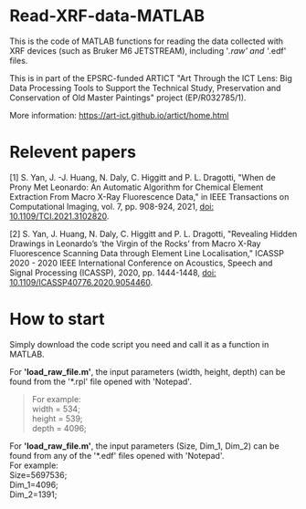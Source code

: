 # Read-XRF-data-MATLAB
This is the code of MATLAB functions for reading the data collected with XRF devices (such as Bruker M6 JETSTREAM), including '*.raw' and '*.edf' files.

This is in part of the EPSRC-funded ARTICT "Art Through the ICT Lens: Big Data Processing Tools to Support the Technical Study, Preservation and Conservation of Old Master Paintings" project (EP/R032785/1). 

More information: https://art-ict.github.io/artict/home.html

# Relevent papers
[1] S. Yan, J. -J. Huang, N. Daly, C. Higgitt and P. L. Dragotti, "When de Prony Met Leonardo: An Automatic Algorithm for Chemical Element Extraction From Macro X-Ray Fluorescence Data," in IEEE Transactions on Computational Imaging, vol. 7, pp. 908-924, 2021, [doi: 10.1109/TCI.2021.3102820](https://ieeexplore.ieee.org/document/9511278).

[2] S. Yan, J. Huang, N. Daly, C. Higgitt and P. L. Dragotti, "Revealing Hidden Drawings in Leonardo’s ‘the Virgin of the Rocks’ from Macro X-Ray Fluorescence Scanning Data through Element Line Localisation," ICASSP 2020 - 2020 IEEE International Conference on Acoustics, Speech and Signal Processing (ICASSP), 2020, pp. 1444-1448, [doi: 10.1109/ICASSP40776.2020.9054460](https://ieeexplore.ieee.org/document/9054460).

# How to start
Simply download the code script you need and call it as a function in MATLAB.

For **'load_raw_file.m'**, the input parameters (width, height, depth) can be found from the '*.rpl' file opened with 'Notepad'.<br />
>For example: <br />
       width = 534;<br />
       height = 539;<br />
       depth = 4096;<br />

For **'load_raw_file.m'**, the input parameters (Size, Dim_1, Dim_2) can be found from any of the '*.edf' files opened with 'Notepad'.<br />
   For example: <br />
       Size=5697536;<br />
       Dim_1=4096;<br />
       Dim_2=1391;<br />
